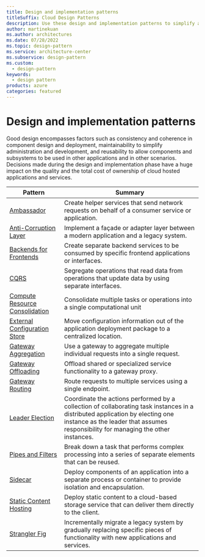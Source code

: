 ```yaml
---
title: Design and implementation patterns
titleSuffix: Cloud Design Patterns
description: Use these design and implementation patterns to simplify administration, development, and reusability for your cloud application.
author: martinekuan
ms.author: architectures
ms.date: 07/28/2022
ms.topic: design-pattern
ms.service: architecture-center
ms.subservice: design-pattern
ms.custom:
  - design-pattern
keywords:
  - design pattern
products: azure
categories: featured
---
```


# Design and implementation patterns

Good design encompasses factors such as consistency and coherence in component design and deployment, maintainability to simplify administration and development, and reusability to allow components and subsystems to be used in other applications and in other scenarios. Decisions made during the design and implementation phase have a huge impact on the quality and the total cost of ownership of cloud hosted applications and services.

|                                Pattern                                 |                                                                                                      Summary                                                                                                       |
|------------------------------------------------------------------------|--------------------------------------------------------------------------------------------------------------------------------------------------------------------------------------------------------------------|
|                     [Ambassador](../ambassador.yml)                     |                                                         Create helper services that send network requests on behalf of a consumer service or application.                                                          |
|          [Anti-Corruption Layer](../anti-corruption-layer.yml)          |                                                               Implement a façade or adapter layer between a modern application and a legacy system.                                                                |
|         [Backends for Frontends](../backends-for-frontends.yml)         |                                                          Create separate backend services to be consumed by specific frontend applications or interfaces.                                                          |
|                           [CQRS](../cqrs.yml)                           |                                                         Segregate operations that read data from operations that update data by using separate interfaces.                                                         |
| [Compute Resource Consolidation](../compute-resource-consolidation.yml) |                                                                     Consolidate multiple tasks or operations into a single computational unit                                                                      |
|   [External Configuration Store](../external-configuration-store.yml)   |                                                        Move configuration information out of the application deployment package to a centralized location.                                                         |
|            [Gateway Aggregation](../gateway-aggregation.yml)            |                                                                   Use a gateway to aggregate multiple individual requests into a single request.                                                                   |
|             [Gateway Offloading](../gateway-offloading.yml)             |                                                                      Offload shared or specialized service functionality to a gateway proxy.                                                                       |
|                [Gateway Routing](../gateway-routing.yml)                |                                                                            Route requests to multiple services using a single endpoint.                                                                            |
|                [Leader Election](../leader-election.yml)                | Coordinate the actions performed by a collection of collaborating task instances in a distributed application by electing one instance as the leader that assumes responsibility for managing the other instances. |
|              [Pipes and Filters](../pipes-and-filters.yml)              |                                                     Break down a task that performs complex processing into a series of separate elements that can be reused.                                                      |
|                        [Sidecar](../sidecar.yml)                        |                                                  Deploy components of an application into a separate process or container to provide isolation and encapsulation.                                                  |
|         [Static Content Hosting](../static-content-hosting.yml)         |                                                        Deploy static content to a cloud-based storage service that can deliver them directly to the client.                                                        |
|                      [Strangler Fig](../strangler-fig.yml)                      |                                         Incrementally migrate a legacy system by gradually replacing specific pieces of functionality with new applications and services.                                          |
